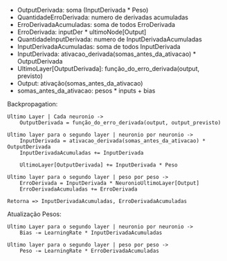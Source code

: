 - OutputDerivada:  soma (InputDerivada * Peso)
- QuantidadeErroDerivada: numero de derivadas acumuladas
- ErroDerivadaAcumuladas: soma de todos ErroDerivada
- ErroDerivada: inputDer * ultimoNode[Output]
- QuantidadeInputDerivada: numero de InputDerivadaAcumuladas
- InputDerivadaAcumuladas: soma de todos InputDerivada
- InputDerivada: ativacao_derivada(somas_antes_da_ativacao) * OutputDerivada
- UltimoLayer[OutputDerivada]: função_do_erro_derivada(output, previsto)
- Output: ativação(somas_antes_da_ativacao)
- somas_antes_da_ativacao: pesos * inputs + bias


Backpropagation: 

    Ultimo Layer | Cada neuronio ->
        OutputDerivada = função_do_erro_derivada(output, output_previsto)

    Ultimo layer para o segundo layer | neuronio por neuronio -> 
        InputDerivada = ativacao_derivada(somas_antes_da_ativacao) * OutputDerivada
        InputDerivadaAcumuladas += InputDerivada

        UltimoLayer[OutputDerivada] += InputDerivada * Peso

    Ultimo layer para o segundo layer | peso por peso -> 
        ErroDerivada = InputDerivada * NeuronioUltimoLayer[Output]
        ErroDerivadaAcumuladas += ErroDerivada

    Retorna => InputDerivadaAcumuladas, ErroDerivadaAcumuladas

Atualização Pesos:

    Ultimo Layer para o segundo layer | neuronio por neuronio ->
        Bias -= LearningRate * InputDerivadaAcumuladas

    Ultimo layer para o segundo layer | peso por peso -> 
        Peso -= LearningRate * ErroDerivadaAcumuladas
